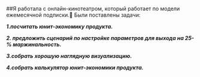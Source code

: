 ##Я работала с онлайн-кинотеатром, который работает по модели ежемесячной подписки.🎥
Были поставлены задачи:

***1.посчитать юнит-экономику продукта.***

***2. предложить сценарий по настройке параметров для выхода на 25-% маржинальность.***

***3.собрать хорошую наглядную визуализацию.***

***4.собрать калькулятор юнит-экономики продукта.***
